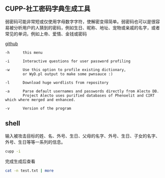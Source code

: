 ## CUPP-社工密码字典生成工具

弱密码可能非常短或仅使用字母数字字符，使解密变得简单。弱密码也可以是很容易被分析用户的人猜到的密码，例如生日、昵称、地址、宠物或亲戚的名字，或者常见的单词，例如上帝、爱情、金钱或密码

[github](https://github.com/Mebus/cupp)

    -h      this menu

    -i      Interactive questions for user password profiling

    -w      Use this option to profile existing dictionary,
            or WyD.pl output to make some pwnsauce :)

    -l      Download huge wordlists from repository

    -a      Parse default usernames and passwords directly from Alecto DB.
            Project Alecto uses purified databases of Phenoelit and CIRT which where merged and enhanced.

    -v      Version of the program



## shell

输入被攻击目标的姓、名、外号、生日、父母的名字、外号、生日、子女的名字、外号、生日等等一系列的信息。

```bash
cupp -i
```

完成生成后查看

```bash
cat -n test.txt | more
```

